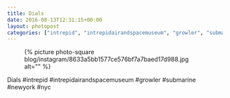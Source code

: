 ```yaml
---
title: Dials
date: 2016-08-13T12:31:15+00:00
layout: photopost
categories: ["intrepid", "intrepidairandspacemuseum", "growler", "submarine", "newyork", "nyc", "photos", "instagram"]
---
```


<figure class="photo photo--square">
  {% picture photo-square blog/instagram/8633a5bb1577ce576bf7a7baed17d988.jpg alt="" %}
</figure>

Dials
#intrepid #intrepidairandspacemuseum #growler #submarine #newyork #nyc
